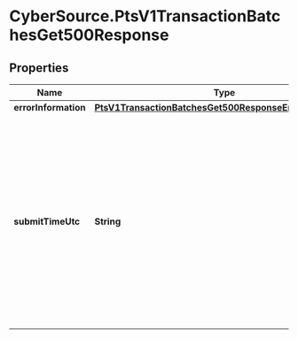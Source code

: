 # CyberSource.PtsV1TransactionBatchesGet500Response

## Properties
Name | Type | Description | Notes
------------ | ------------- | ------------- | -------------
**errorInformation** | [**PtsV1TransactionBatchesGet500ResponseErrorInformation**](PtsV1TransactionBatchesGet500ResponseErrorInformation.md) |  | [optional] 
**submitTimeUtc** | **String** | Time of request in UTC. Format: &#x60;YYYY-MM-DDThh:mm:ssZ&#x60; Example &#x60;2016-08-11T22:47:57Z&#x60; equals August 11, 2016, at 22:47:57 (10:47:57 p.m.). The &#x60;T&#x60; separates the date and the time. The &#x60;Z&#x60; indicates UTC.  Returned by authorization service.  | [optional] 


